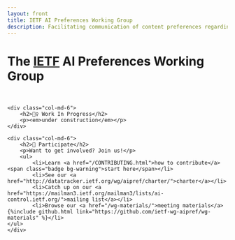 ```yaml
---
layout: front
title: IETF AI Preferences Working Group
description: Facilitating communication of content preferences regarding AI training and related activities
---
```


<div class="container">
<div class="row">

  <div class="col-lg-8">
    <h1>The <a href="http://www.ietf.org/">IETF</a> <strong>AI Preferences Working Group</strong></h1>
  </div>
  <div class="col-lg-4"></div>

</div>

<div class="row">
  <div class="col">&nbsp;</div>
</div>

<div class="row">
	
	<div class="col-md-6">
		<h2>👷‍♀️ Work In Progress</h2>
		<p><em>under construction</em></p>
	</div>

	<div class="col-md-6">
		<h2>👋 Participate</h2>
		<p>Want to get involved? Join us!</p>
		<ul>
			<li>Learn <a href="/CONTRIBUTING.html">how to contribute</a> <span class="badge bg-warning">start here</span></li>
			<li>See our <a href="http://datatracker.ietf.org/wg/aipref/charter/">charter</a></li>
			<li>Catch up on our <a href="https://mailman3.ietf.org/mailman3/lists/ai-control.ietf.org/">mailing list</a></li>
			<li>Browse our <a href="/wg-materials/">meeting materials</a> {%include github.html link="https://github.com/ietf-wg-aipref/wg-materials" %}</li>
    </ul>
	</div>

</div>
</div>
